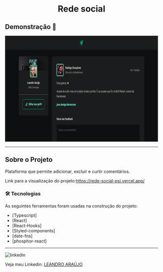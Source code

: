 <h1 style="text-align: center; font-weight: bold;">Rede social</h1>

## Demonstração 📸

<div align="center" >
  <img src="img-readme/rede-social.png" alt="demo-web" height="350">
</div>

---

## Sobre o Projeto

Plataforma que permite adicionar, excluir e curtir comentários.

Link para a visualização do projeto:https://rede-social-psi.vercel.app/

### 🛠 Tecnologias

As seguintes ferramentas foram usadas na construção do projeto:

- [Typescript]
- [React]
- [React-Hooks]
- [Styled-components]
- [date-fns]
- [phosphor-react]
---

<img src="https://github.com/leandro-araujo-silva/Proffy-FullStack/raw/master/github/linkedin.png" alt="linkedin" height="50">
<br />

Veja meu Linkedin: [LEANDRO ARAÚJO](http://www.linkedin.com/in/leandro-ara%C3%BAjo-da-silva-1660631b9)